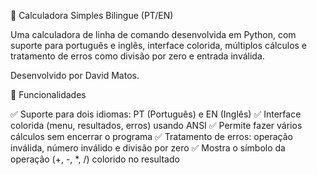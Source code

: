 📱 Calculadora Simples Bilingue (PT/EN)

Uma calculadora de linha de comando desenvolvida em Python, com suporte para português e inglês, interface colorida, múltiplos cálculos e tratamento de erros como divisão por zero e entrada inválida.

Desenvolvido por David Matos.

🚀 Funcionalidades

✅ Suporte para dois idiomas: PT (Português) e EN (Inglês)
✅ Interface colorida (menu, resultados, erros) usando ANSI
✅ Permite fazer vários cálculos sem encerrar o programa
✅ Tratamento de erros: operação inválida, número inválido e divisão por zero
✅ Mostra o símbolo da operação (+, -, *, /) colorido no resultado
